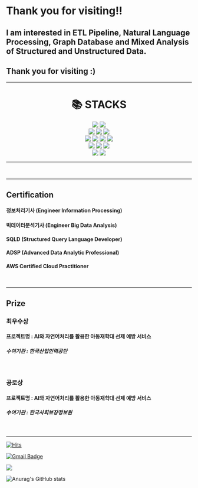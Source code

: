 
# Thank you for visiting!!

## I am interested in ETL Pipeline, Natural Language Processing, Graph Database and Mixed Analysis of Structured and Unstructured Data.
## Thank you for visiting :) 
<hr>

<div align=center><h1>📚 STACKS</h1></div>

<div align=center> 
  <img src="https://img.shields.io/badge/python-3776AB?style=for-the-badge&logo=python&logoColor=white">
  <img src="https://img.shields.io/badge/java-007396?style=for-the-badge&logo=java&logoColor=white"> 
  <br>
  
  <img src="https://img.shields.io/badge/oracle-F80000?style=for-the-badge&logo=oracle&logoColor=white"> 
  <img src="https://img.shields.io/badge/mysql-4479A1?style=for-the-badge&logo=mysql&logoColor=white"> 
  <img src="https://img.shields.io/badge/neo4j-61DAFB?style=for-the-badge&logo=neo4j&logoColor=black"> 

  <br>

  <img src="https://img.shields.io/badge/apachekafka-231F20?style=for-the-badge&logo=apachekafka&logoColor=white">
  <img src="https://img.shields.io/badge/apacheairflow-017CEE?style=for-the-badge&logo=apacheairflow&logoColor=white">
  <img src="https://img.shields.io/badge/tensorflow-FF6F00?style=for-the-badge&logo=tensorflow&logoColor=white">
  <img src="https://img.shields.io/badge/pytorch-EE4C2C?style=for-the-badge&logo=pytorch&logoColor=white">

  <br>

  <img src="https://img.shields.io/badge/linux-FCC624?style=for-the-badge&logo=linux&logoColor=black"> 
  <img src="https://img.shields.io/badge/amazonaws-232F3E?style=for-the-badge&logo=amazonaws&logoColor=white"> 
  <img src="https://img.shields.io/badge/ubuntu-E95420?style=for-the-badge&logo=apachetomcat&logoColor=white">
  <br>
  
  <img src="https://img.shields.io/badge/github-181717?style=for-the-badge&logo=github&logoColor=white">
  <img src="https://img.shields.io/badge/git-F05032?style=for-the-badge&logo=git&logoColor=white">
  <br>
</div>

<hr>

<br>
<hr>

## Certification 
####  정보처리기사 (Engineer Information Processing)
####  빅데이터분석기사 (Engineer Big Data Analysis)
####  SQLD (Structured Query Language Developer)
####  ADSP (Advanced Data Analytic Professional)
####  AWS Certified Cloud Practitioner 

<br>
<hr>

## Prize
###  최우수상 
####  프로젝트명 : AI와 자연어처리를 활용한 아동재학대 선제 예방 서비스 
#####  수여기관 : 한국산업인력공단

<br>

###  공로상 
####  프로젝트명 : AI와 자연어처리를 활용한 아동재학대 선제 예방 서비스 
#####  수여기관 : 한국사회보장정보원
<br>
<hr>

[![Hits](https://hits.seeyoufarm.com/api/count/incr/badge.svg?url=https%3A%2F%2Fgithub.com%2Fsig6774%2Fsig6774&count_bg=%2379C83D&title_bg=%23555555&icon=&icon_color=%2323F63C&title=hits&edge_flat=true)](https://hits.seeyoufarm.com)

[![Gmail Badge](https://img.shields.io/badge/Gmail-d14836?style=flat-square&logo=Gmail&logoColor=white&link=mailto:fpdl6281@gmail.com)](mailto:fpdl6281@gmail.com)

<a href="https://velog.io/@sig6774" target="_blank"><img src="https://img.shields.io/badge/Velog-20c997?style=flat-square&logo=Vimeo&logoColor=white"/></a>


![Anurag's GitHub stats](https://github-readme-stats.vercel.app/api?username=sig6774&show_icons=true&theme=merko)



